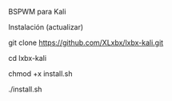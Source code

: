 
BSPWM para Kali 

Instalación 
(actualizar)

git clone https://github.com/XLxbx/lxbx-kali.git

cd lxbx-kali

chmod +x install.sh

./install.sh

